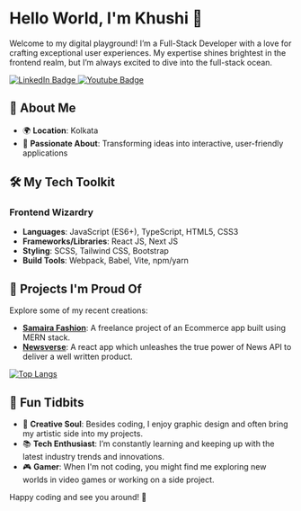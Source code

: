 # Hello World, I'm Khushi 👋

Welcome to my digital playground! I’m a Full-Stack Developer with a love for crafting exceptional user experiences. My expertise shines brightest in the frontend realm, but I’m always excited to dive into the full-stack ocean.

<div id="badges">
  <a href="https://www.linkedin.com/in/khushi-shrivastav-b82a42212/">
    <img src="https://img.shields.io/badge/LinkedIn-blue?style=for-the-badge&logo=linkedin&logoColor=white" alt="LinkedIn Badge"/>
  </a>
  <a href="your-youtube-URL">
    <img src="https://img.shields.io/badge/Instagram-red?style=for-the-badge&logo=instagram&logoColor=white" alt="Youtube Badge"/>
  </a>
</div>


## 🌟 About Me

- 🌍 **Location**: Kolkata
- 🧠 **Passionate About**: Transforming ideas into interactive, user-friendly applications

## 🛠️ My Tech Toolkit

### Frontend Wizardry
- **Languages**: JavaScript (ES6+), TypeScript, HTML5, CSS3
- **Frameworks/Libraries**: React JS, Next JS
- **Styling**: SCSS, Tailwind CSS, Bootstrap
- **Build Tools**: Webpack, Babel, Vite, npm/yarn

## 🚀 Projects I'm Proud Of

Explore some of my recent creations:

- [**Samaira Fashion**](https://github.com/khush-ee/samairafashion): A freelance project of an Ecommerce app built using MERN stack.
- [**Newsverse**](https://github.com/khush-ee/newsverse): A react app which unleashes the true power of News API to deliver a well written product.

[![Top Langs](https://github-readme-stats.vercel.app/api/top-langs/?username=khush-ee)](https://github.com/anuraghazra/github-readme-stats)


## 🎨 Fun Tidbits

- 🎨 **Creative Soul**: Besides coding, I enjoy graphic design and often bring my artistic side into my projects.
- 📚 **Tech Enthusiast**: I’m constantly learning and keeping up with the latest industry trends and innovations.
- 🎮 **Gamer**: When I'm not coding, you might find me exploring new worlds in video games or working on a side project.

Happy coding and see you around! 🌟

<!--
Optional: Add a quote or personal mantra related to tech or development.
-->
